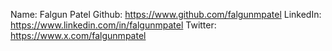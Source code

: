 Name: Falgun Patel
Github: https://www.github.com/falgunmpatel
LinkedIn: https://www.linkedin.com/in/falgunmpatel
Twitter: https://www.x.com/falgunmpatel
